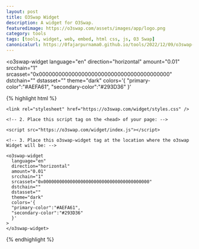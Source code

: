 ```yaml
---
layout: post
title: O3Swap Widget
description: A widget for O3Swap.
featuredimage: https://o3swap.com/assets/images/app/logo.png
category: tools
tags: [tools, widget, web, embed, html css, js, O3 Swap]
canonicalurl: https://0fajarpurnama0.github.io/tools/2022/12/09/o3swap-widget
---
```

<!-- 1. Place this css tag on the <head> of your page: -->

<link rel="stylesheet" href="https://o3swap.com/widget/styles.css" />

<!-- 2. Place this script tag on the <head> of your page: -->

<script src="https://o3swap.com/widget/index.js"></script>

<!-- 3. Place this o3swap-widget tag at the location where the o3swap Widget will be: -->

<o3swap-widget
  language="en"
  direction="horizontal"
  amount="0.01"
  srcchain="1"
  srcasset="0x0000000000000000000000000000000000000000"
  dstchain=""
  dstasset=""
  theme="dark"
  colors='{
  "primary-color":"#AEFA61",
  "secondary-color":"#293D36"
  }'
>
</o3swap-widget>

{% highlight html %}
    <!-- 1. Place this css tag on the <head> of your page: -->

    <link rel="stylesheet" href="https://o3swap.com/widget/styles.css" />

    <!-- 2. Place this script tag on the <head> of your page: -->

    <script src="https://o3swap.com/widget/index.js"></script>

    <!-- 3. Place this o3swap-widget tag at the location where the o3swap Widget will be: -->

    <o3swap-widget
      language="en"
      direction="horizontal"
      amount="0.01"
      srcchain="1"
      srcasset="0x0000000000000000000000000000000000000000"
      dstchain=""
      dstasset=""
      theme="dark"
      colors='{
      "primary-color":"#AEFA61",
      "secondary-color":"#293D36"
      }'
    >
    </o3swap-widget>   
{% endhighlight %}